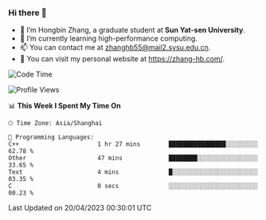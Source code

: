 ### Hi there 👋

- 🔭 I’m Hongbin Zhang, a graduate student at **Sun Yat-sen University**.
- 🌱 I’m currently learning high-performance computing.
- 📫 You can contact me at zhanghb55@mail2.sysu.edu.cn.
- 👀 You can visit my personal website at https://zhang-hb.com/.

<!--START_SECTION:waka-->
![Code Time](http://img.shields.io/badge/Code%20Time-171%20hrs%2030%20mins-blue)

![Profile Views](http://img.shields.io/badge/Profile%20Views-14-blue)

📊 **This Week I Spent My Time On** 

```text
🕑︎ Time Zone: Asia/Shanghai

💬 Programming Languages: 
C++                      1 hr 27 mins        ████████████████░░░░░░░░░   62.78 % 
Other                    47 mins             ████████░░░░░░░░░░░░░░░░░   33.65 % 
Text                     4 mins              █░░░░░░░░░░░░░░░░░░░░░░░░   03.35 % 
C                        0 secs              ░░░░░░░░░░░░░░░░░░░░░░░░░   00.23 % 
```


 Last Updated on 20/04/2023 00:30:01 UTC
<!--END_SECTION:waka-->